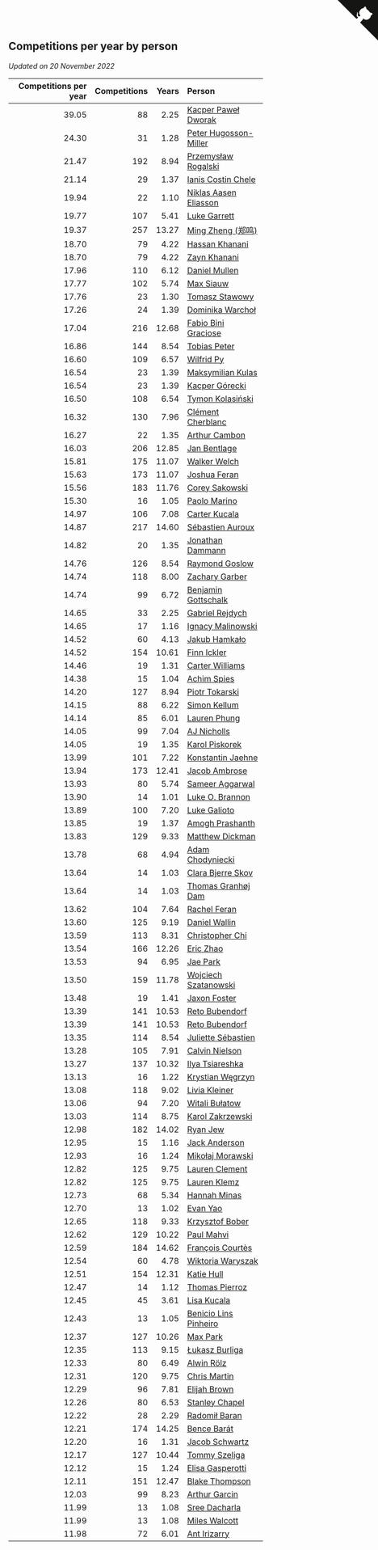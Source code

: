 ## Competitions per year by person

*Updated on 20 November 2022*

| Competitions per year | Competitions | Years | Person |
| ---: | ---: | ---: | :--- |
| 39.05 | 88 | 2.25 | [Kacper Paweł Dworak](https://www.worldcubeassociation.org/persons/2020DWOR01) |
| 24.30 | 31 | 1.28 | [Peter Hugosson-Miller](https://www.worldcubeassociation.org/persons/2021HUGO01) |
| 21.47 | 192 | 8.94 | [Przemysław Rogalski](https://www.worldcubeassociation.org/persons/2013ROGA02) |
| 21.14 | 29 | 1.37 | [Ianis Costin Chele](https://www.worldcubeassociation.org/persons/2021CHEL01) |
| 19.94 | 22 | 1.10 | [Niklas Aasen Eliasson](https://www.worldcubeassociation.org/persons/2021ELIA01) |
| 19.77 | 107 | 5.41 | [Luke Garrett](https://www.worldcubeassociation.org/persons/2017GARR05) |
| 19.37 | 257 | 13.27 | [Ming Zheng (郑鸣)](https://www.worldcubeassociation.org/persons/2009ZHEN11) |
| 18.70 | 79 | 4.22 | [Hassan Khanani](https://www.worldcubeassociation.org/persons/2018KHAN26) |
| 18.70 | 79 | 4.22 | [Zayn Khanani](https://www.worldcubeassociation.org/persons/2018KHAN28) |
| 17.96 | 110 | 6.12 | [Daniel Mullen](https://www.worldcubeassociation.org/persons/2016MULL04) |
| 17.77 | 102 | 5.74 | [Max Siauw](https://www.worldcubeassociation.org/persons/2017SIAU02) |
| 17.76 | 23 | 1.30 | [Tomasz Stawowy](https://www.worldcubeassociation.org/persons/2021STAW01) |
| 17.26 | 24 | 1.39 | [Dominika Warchoł](https://www.worldcubeassociation.org/persons/2021WARC01) |
| 17.04 | 216 | 12.68 | [Fabio Bini Graciose](https://www.worldcubeassociation.org/persons/2010GRAC02) |
| 16.86 | 144 | 8.54 | [Tobias Peter](https://www.worldcubeassociation.org/persons/2014PETE03) |
| 16.60 | 109 | 6.57 | [Wilfrid Py](https://www.worldcubeassociation.org/persons/2016PYWI01) |
| 16.54 | 23 | 1.39 | [Maksymilian Kulas](https://www.worldcubeassociation.org/persons/2021KULA02) |
| 16.54 | 23 | 1.39 | [Kacper Górecki](https://www.worldcubeassociation.org/persons/2021GORE01) |
| 16.50 | 108 | 6.54 | [Tymon Kolasiński](https://www.worldcubeassociation.org/persons/2016KOLA02) |
| 16.32 | 130 | 7.96 | [Clément Cherblanc](https://www.worldcubeassociation.org/persons/2014CHER05) |
| 16.27 | 22 | 1.35 | [Arthur Cambon](https://www.worldcubeassociation.org/persons/2021CAMB01) |
| 16.03 | 206 | 12.85 | [Jan Bentlage](https://www.worldcubeassociation.org/persons/2010BENT01) |
| 15.81 | 175 | 11.07 | [Walker Welch](https://www.worldcubeassociation.org/persons/2011WELC01) |
| 15.63 | 173 | 11.07 | [Joshua Feran](https://www.worldcubeassociation.org/persons/2011FERA01) |
| 15.56 | 183 | 11.76 | [Corey Sakowski](https://www.worldcubeassociation.org/persons/2011SAKO01) |
| 15.30 | 16 | 1.05 | [Paolo Marino](https://www.worldcubeassociation.org/persons/2021MARI04) |
| 14.97 | 106 | 7.08 | [Carter Kucala](https://www.worldcubeassociation.org/persons/2015KUCA01) |
| 14.87 | 217 | 14.60 | [Sébastien Auroux](https://www.worldcubeassociation.org/persons/2008AURO01) |
| 14.82 | 20 | 1.35 | [Jonathan Dammann](https://www.worldcubeassociation.org/persons/2021DAMM01) |
| 14.76 | 126 | 8.54 | [Raymond Goslow](https://www.worldcubeassociation.org/persons/2014GOSL01) |
| 14.74 | 118 | 8.00 | [Zachary Garber](https://www.worldcubeassociation.org/persons/2014GARB01) |
| 14.74 | 99 | 6.72 | [Benjamin Gottschalk](https://www.worldcubeassociation.org/persons/2016GOTT01) |
| 14.65 | 33 | 2.25 | [Gabriel Rejdych](https://www.worldcubeassociation.org/persons/2020REJD01) |
| 14.65 | 17 | 1.16 | [Ignacy Malinowski](https://www.worldcubeassociation.org/persons/2021MALI02) |
| 14.52 | 60 | 4.13 | [Jakub Hamkało](https://www.worldcubeassociation.org/persons/2018HAMK01) |
| 14.52 | 154 | 10.61 | [Finn Ickler](https://www.worldcubeassociation.org/persons/2012ICKL01) |
| 14.46 | 19 | 1.31 | [Carter Williams](https://www.worldcubeassociation.org/persons/2021WILL06) |
| 14.38 | 15 | 1.04 | [Achim Spies](https://www.worldcubeassociation.org/persons/2021SPIE01) |
| 14.20 | 127 | 8.94 | [Piotr Tokarski](https://www.worldcubeassociation.org/persons/2013TOKA01) |
| 14.15 | 88 | 6.22 | [Simon Kellum](https://www.worldcubeassociation.org/persons/2016KELL12) |
| 14.14 | 85 | 6.01 | [Lauren Phung](https://www.worldcubeassociation.org/persons/2016PHUN02) |
| 14.05 | 99 | 7.04 | [AJ Nicholls](https://www.worldcubeassociation.org/persons/2015NICH04) |
| 14.05 | 19 | 1.35 | [Karol Piskorek](https://www.worldcubeassociation.org/persons/2021PISK01) |
| 13.99 | 101 | 7.22 | [Konstantin Jaehne](https://www.worldcubeassociation.org/persons/2015JAEH01) |
| 13.94 | 173 | 12.41 | [Jacob Ambrose](https://www.worldcubeassociation.org/persons/2010AMBR01) |
| 13.93 | 80 | 5.74 | [Sameer Aggarwal](https://www.worldcubeassociation.org/persons/2017AGGA01) |
| 13.90 | 14 | 1.01 | [Luke O. Brannon](https://www.worldcubeassociation.org/persons/2021BRAN02) |
| 13.89 | 100 | 7.20 | [Luke Galioto](https://www.worldcubeassociation.org/persons/2015GALI02) |
| 13.85 | 19 | 1.37 | [Amogh Prashanth](https://www.worldcubeassociation.org/persons/2021PRAS01) |
| 13.83 | 129 | 9.33 | [Matthew Dickman](https://www.worldcubeassociation.org/persons/2013DICK01) |
| 13.78 | 68 | 4.94 | [Adam Chodyniecki](https://www.worldcubeassociation.org/persons/2017CHOD02) |
| 13.64 | 14 | 1.03 | [Clara Bjerre Skov](https://www.worldcubeassociation.org/persons/2021SKOV01) |
| 13.64 | 14 | 1.03 | [Thomas Granhøj Dam](https://www.worldcubeassociation.org/persons/2021DAMT01) |
| 13.62 | 104 | 7.64 | [Rachel Feran](https://www.worldcubeassociation.org/persons/2015FERA01) |
| 13.60 | 125 | 9.19 | [Daniel Wallin](https://www.worldcubeassociation.org/persons/2013WALL03) |
| 13.59 | 113 | 8.31 | [Christopher Chi](https://www.worldcubeassociation.org/persons/2014CHIC01) |
| 13.54 | 166 | 12.26 | [Eric Zhao](https://www.worldcubeassociation.org/persons/2010ZHAO19) |
| 13.53 | 94 | 6.95 | [Jae Park](https://www.worldcubeassociation.org/persons/2015PARK24) |
| 13.50 | 159 | 11.78 | [Wojciech Szatanowski](https://www.worldcubeassociation.org/persons/2011SZAT01) |
| 13.48 | 19 | 1.41 | [Jaxon Foster](https://www.worldcubeassociation.org/persons/2021FOST01) |
| 13.39 | 141 | 10.53 | [Reto Bubendorf](https://www.worldcubeassociation.org/persons/2012BUBE01) |
| 13.39 | 141 | 10.53 | [Reto Bubendorf](https://www.worldcubeassociation.org/persons/2012BUBE01) |
| 13.35 | 114 | 8.54 | [Juliette Sébastien](https://www.worldcubeassociation.org/persons/2014SEBA01) |
| 13.28 | 105 | 7.91 | [Calvin Nielson](https://www.worldcubeassociation.org/persons/2014NIEL03) |
| 13.27 | 137 | 10.32 | [Ilya Tsiareshka](https://www.worldcubeassociation.org/persons/2012TERE01) |
| 13.13 | 16 | 1.22 | [Krystian Węgrzyn](https://www.worldcubeassociation.org/persons/2021WEGR01) |
| 13.08 | 118 | 9.02 | [Livia Kleiner](https://www.worldcubeassociation.org/persons/2013KLEI03) |
| 13.06 | 94 | 7.20 | [Witali Bułatow](https://www.worldcubeassociation.org/persons/2015BUAT01) |
| 13.03 | 114 | 8.75 | [Karol Zakrzewski](https://www.worldcubeassociation.org/persons/2014ZAKR01) |
| 12.98 | 182 | 14.02 | [Ryan Jew](https://www.worldcubeassociation.org/persons/2008JEWR01) |
| 12.95 | 15 | 1.16 | [Jack Anderson](https://www.worldcubeassociation.org/persons/2021ANDE05) |
| 12.93 | 16 | 1.24 | [Mikołaj Morawski](https://www.worldcubeassociation.org/persons/2021MORA01) |
| 12.82 | 125 | 9.75 | [Lauren Clement](https://www.worldcubeassociation.org/persons/2013KLEM01) |
| 12.82 | 125 | 9.75 | [Lauren Klemz](https://www.worldcubeassociation.org/persons/2013KLEM01) |
| 12.73 | 68 | 5.34 | [Hannah Minas](https://www.worldcubeassociation.org/persons/2017MINA04) |
| 12.70 | 13 | 1.02 | [Evan Yao](https://www.worldcubeassociation.org/persons/2021YAOE02) |
| 12.65 | 118 | 9.33 | [Krzysztof Bober](https://www.worldcubeassociation.org/persons/2013BOBE01) |
| 12.62 | 129 | 10.22 | [Paul Mahvi](https://www.worldcubeassociation.org/persons/2012MAHV01) |
| 12.59 | 184 | 14.62 | [François Courtès](https://www.worldcubeassociation.org/persons/2008COUR01) |
| 12.54 | 60 | 4.78 | [Wiktoria Waryszak](https://www.worldcubeassociation.org/persons/2018WARY01) |
| 12.51 | 154 | 12.31 | [Katie Hull](https://www.worldcubeassociation.org/persons/2010HULL01) |
| 12.47 | 14 | 1.12 | [Thomas Pierroz](https://www.worldcubeassociation.org/persons/2021PIER01) |
| 12.45 | 45 | 3.61 | [Lisa Kucala](https://www.worldcubeassociation.org/persons/2019KUCA01) |
| 12.43 | 13 | 1.05 | [Benicio Lins Pinheiro](https://www.worldcubeassociation.org/persons/2021PINH01) |
| 12.37 | 127 | 10.26 | [Max Park](https://www.worldcubeassociation.org/persons/2012PARK03) |
| 12.35 | 113 | 9.15 | [Łukasz Burliga](https://www.worldcubeassociation.org/persons/2013BURL01) |
| 12.33 | 80 | 6.49 | [Alwin Rölz](https://www.worldcubeassociation.org/persons/2016ROLZ01) |
| 12.31 | 120 | 9.75 | [Chris Martin](https://www.worldcubeassociation.org/persons/2013MART03) |
| 12.29 | 96 | 7.81 | [Elijah Brown](https://www.worldcubeassociation.org/persons/2015BROW03) |
| 12.26 | 80 | 6.53 | [Stanley Chapel](https://www.worldcubeassociation.org/persons/2016CHAP04) |
| 12.22 | 28 | 2.29 | [Radomił Baran](https://www.worldcubeassociation.org/persons/2020BARA02) |
| 12.21 | 174 | 14.25 | [Bence Barát](https://www.worldcubeassociation.org/persons/2008BARA01) |
| 12.20 | 16 | 1.31 | [Jacob Schwartz](https://www.worldcubeassociation.org/persons/2021SCHW01) |
| 12.17 | 127 | 10.44 | [Tommy Szeliga](https://www.worldcubeassociation.org/persons/2012SZEL01) |
| 12.12 | 15 | 1.24 | [Elisa Gasperotti](https://www.worldcubeassociation.org/persons/2021GASP01) |
| 12.11 | 151 | 12.47 | [Blake Thompson](https://www.worldcubeassociation.org/persons/2010THOM03) |
| 12.03 | 99 | 8.23 | [Arthur Garcin](https://www.worldcubeassociation.org/persons/2014GARC27) |
| 11.99 | 13 | 1.08 | [Sree Dacharla](https://www.worldcubeassociation.org/persons/2021DACH01) |
| 11.99 | 13 | 1.08 | [Miles Walcott](https://www.worldcubeassociation.org/persons/2021WALC02) |
| 11.98 | 72 | 6.01 | [Ant Irizarry](https://www.worldcubeassociation.org/persons/2016IRIZ02) |


<a href="https://github.com/jonatanklosko/wca_statistics" class="github-corner" aria-label="View source on Github"><svg width="80" height="80" viewBox="0 0 250 250" style="fill:#151513; color:#fff; position: absolute; top: 0; border: 0; right: 0;" aria-hidden="true"><path d="M0,0 L115,115 L130,115 L142,142 L250,250 L250,0 Z"></path><path d="M128.3,109.0 C113.8,99.7 119.0,89.6 119.0,89.6 C122.0,82.7 120.5,78.6 120.5,78.6 C119.2,72.0 123.4,76.3 123.4,76.3 C127.3,80.9 125.5,87.3 125.5,87.3 C122.9,97.6 130.6,101.9 134.4,103.2" fill="currentColor" style="transform-origin: 130px 106px;" class="octo-arm"></path><path d="M115.0,115.0 C114.9,115.1 118.7,116.5 119.8,115.4 L133.7,101.6 C136.9,99.2 139.9,98.4 142.2,98.6 C133.8,88.0 127.5,74.4 143.8,58.0 C148.5,53.4 154.0,51.2 159.7,51.0 C160.3,49.4 163.2,43.6 171.4,40.1 C171.4,40.1 176.1,42.5 178.8,56.2 C183.1,58.6 187.2,61.8 190.9,65.4 C194.5,69.0 197.7,73.2 200.1,77.6 C213.8,80.2 216.3,84.9 216.3,84.9 C212.7,93.1 206.9,96.0 205.4,96.6 C205.1,102.4 203.0,107.8 198.3,112.5 C181.9,128.9 168.3,122.5 157.7,114.1 C157.9,116.9 156.7,120.9 152.7,124.9 L141.0,136.5 C139.8,137.7 141.6,141.9 141.8,141.8 Z" fill="currentColor" class="octo-body"></path></svg></a><style>.github-corner:hover .octo-arm{animation:octocat-wave 560ms ease-in-out}@keyframes octocat-wave{0%,100%{transform:rotate(0)}20%,60%{transform:rotate(-25deg)}40%,80%{transform:rotate(10deg)}}@media (max-width:500px){.github-corner:hover .octo-arm{animation:none}.github-corner .octo-arm{animation:octocat-wave 560ms ease-in-out}}</style>
